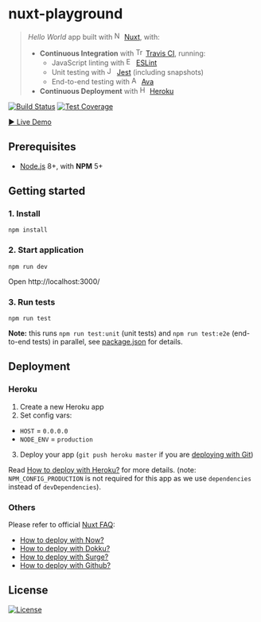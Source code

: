 nuxt-playground
===============

> *Hello World* app built with <img alt="Nuxt" src="https://nuxtjs.org/favicon.ico" height="16"> [Nuxt], with:
> - **Continuous Integration** with <img alt="Travis CI" src="https://cdn.travis-ci.org/images/favicon-076a22660830dc325cc8ed70e7146a59.png" height="16"> [Travis CI], running:
>   - JavaScript linting with <img alt="ESLint" src="http://eslint.org/img/favicon.512x512.png" height="16"> [ESLint]
>   - Unit testing with <img alt="Jest" src="https://facebook.github.io/jest/img/favicon/favicon.ico" height="16"> [Jest] (including snapshots)
>   - End-to-end testing with <img alt="Ava" src="https://github.com/avajs/ava/raw/master/media/logo.png" height="16"> [Ava]
> - **Continuous Deployment** with <img alt="Heroku" src="https://www.herokucdn.com/favicon.ico" height="16"> [Heroku]

[![Build Status](https://travis-ci.org/amercier/nuxt-playground.svg?branch=master)](https://travis-ci.org/amercier/nuxt-playground)
[![Test Coverage](https://img.shields.io/codecov/c/github/amercier/nuxt-playground/master.svg)](https://codecov.io/github/amercier/nuxt-playground?branch=master)

[▶ Live Demo](https://nuxt-playground.herokuapp.com/)


Prerequisites
-------------

- [Node.js] 8+, with **NPM** 5+


Getting started
---------------

### 1. Install

```
npm install
```

### 2. Start application

```
npm run dev
```

Open http://localhost:3000/

### 3. Run tests

```
npm run test
```

**Note:** this runs `npm run test:unit` (unit tests) and `npm run test:e2e` (end-to-end tests) in parallel, see [package.json] for details.


Deployment
----------

### Heroku

1. Create a new Heroku app
2. Set config vars:
  - `HOST` = `0.0.0.0`
  - `NODE_ENV` = `production`
3. Deploy your app (`git push heroku master` if you are [deploying with Git](https://devcenter.heroku.com/articles/git))

Read [How to deploy with Heroku?](https://nuxtjs.org/faq/heroku-deployment) for more details. (note: `NPM_CONFIG_PRODUCTION` is not required for this app as we use `dependencies` instead of `devDependencies`).

### Others

Please refer to official [Nuxt FAQ]:
- [How to deploy with Now?](https://nuxtjs.org/faq/now-deployment)
- [How to deploy with Dokku?](https://nuxtjs.org/faq/dokku-deployment)
- [How to deploy with Surge?](https://nuxtjs.org/faq/surge-deployment)
- [How to deploy with Github?](https://nuxtjs.org/faq/github-pages)


License
-------

[![License](https://img.shields.io/github/license/amercier/nuxt-playground.svg)](./LICENSE.md)


[Nuxt]: https://nuxtjs.org/
[Nuxt FAQ]: https://nuxtjs.org/faq/
[Travis CI]: https://travis-ci.org/
[ESLint]: https://eslint.org/
[Jest]: https://facebook.github.io/jest/
[Ava]: https://ava.li/
[Heroku]: https://www.heroku.com/
[Node.js]: https://nodejs.org/en/
[package.json]: [./package.json]
